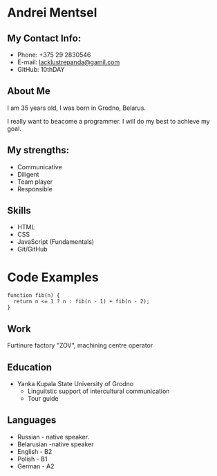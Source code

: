 # Andrei Mentsel

## My Contact Info:
* Phone: +375 29 2830546
* E-mail: lacklustrepanda@gamil.com
* GitHub: 10thDAY

## About Me
I am 35 years old, I was born in Grodno, Belarus.

I really want to beacome a programmer. I will do my best to achieve my goal.

## My strengths:
* Communicative
* Diligent
* Team player
* Responsible

## Skills
* HTML
* CSS
* JavaScript (Fundamentals)
* Git/GitHub

# Code Examples
```
function fib(n) {
  return n <= 1 ? n : fib(n - 1) + fib(n - 2);
}
```

## Work
Furtinure factory "ZOV", machining centre operator

## Education
* Yanka Kupala State University of Grodno
  + Linguitstic support of intercultural communication
  + Tour guide

## Languages
* Russian - native speaker.
* Belarusian -native speaker
* English - B2
* Polish - B1
* German - A2